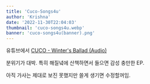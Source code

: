```yaml
---
title: 'Cuco-Songs4u'
author: 'Krishna'
date: '2022-11-30T22:04:03'
thumbnail: 'cuco-songs4u.webp'
banner: 'cuco-songs4u(banner).png'
---
```


유튜브에서 [CUCO - Winter's Ballad (Audio)](https://youtu.be/OcDzwNijxZ4)

분위기가 대박. 특히 해질녘에 산책하면서 들으면 감성 충만한 EP.

아직 가사는 제대로 보진 못했지만 쓸게 생기면 수정할꺼임.